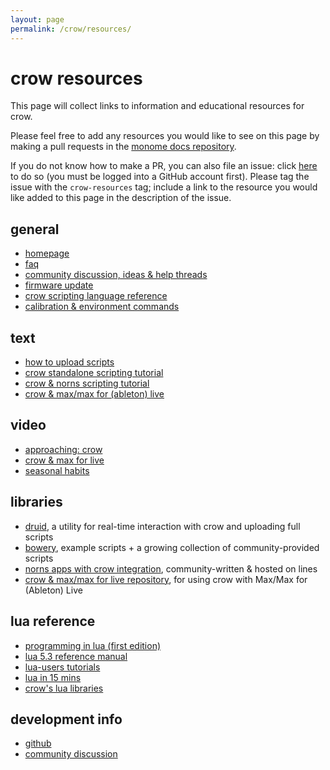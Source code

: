 ```yaml
---
layout: page
permalink: /crow/resources/
---
```


# crow resources

This page will collect links to information and educational resources for crow.

Please feel free to add any resources you would like to see on this page by making a pull requests in the [monome docs repository](https://github.com/monome/docs).

If you do not know how to make a PR, you can also file an issue: click [here](https://github.com/monome/docs/issues/new) to do so (you must be logged into a GitHub account first).  Please tag the issue with the `crow-resources` tag; include a link to the resource you would like added to this page in the description of the issue.

## general

- [homepage](../index)
- [faq](../faq)
- [community discussion, ideas & help threads](https://llllllll.co/tags/crow)
- [firmware update](https://monome.org/docs/crow/update/)
- [crow scripting language reference](../reference)
- [calibration & environment commands](../technical)

## text

- [how to upload scripts](../scripting/#stage-one-setup)
- [crow standalone scripting tutorial](../scripting)
- [crow & norns scripting tutorial](../norns)
- [crow & max/max for (ableton) live](https://github.com/monome/crow-max-and-m4l)

## video

- [approaching: crow](https://vimeo.com/362620801)
- [crow & max for live](https://www.youtube.com/watch?v=TaEGzWsFVQc)
- [seasonal habits](https://www.youtube.com/watch?v=Ft8ef77Defk)

## libraries

- [druid](https://github.com/monome/druid), a utility for real-time interaction with crow and uploading full scripts
- [bowery](https://github.com/monome/bowery), example scripts + a growing collection of community-provided scripts
- [norns apps with crow integration](https://llllllll.co/search?expanded=true&q=tags%3Acrow%2Bnorns), community-written & hosted on lines
- [crow & max/max for live repository](https://github.com/monome/crow-max-and-m4l#command_center), for using crow with Max/Max for (Ableton) Live

## lua reference

- [programming in lua (first edition)](https://www.lua.org/pil/contents.html)
- [lua 5.3 reference manual](https://www.lua.org/manual/5.3/)
- [lua-users tutorials](http://lua-users.org/wiki/TutorialDirectory)
- [lua in 15 mins](http://tylerneylon.com/a/learn-lua/)
- [crow's lua libraries](https://github.com/monome/crow/tree/master/lua)

## development info

- [github](https://github.com/monome/crow)
- [community discussion](https://llllllll.co/t/crow-1-0-0/26142)

